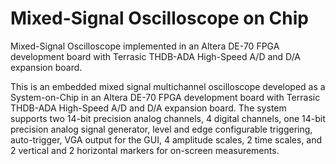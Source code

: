 # Mixed-Signal Oscilloscope on Chip
Mixed-Signal Oscilloscope implemented in an Altera DE-70 FPGA development board with Terrasic THDB-ADA High-Speed A/D and D/A expansion board.

This is an embedded mixed signal multichannel oscilloscope developed as a System-on-Chip in an Altera DE-70 FPGA development board with Terrasic THDB-ADA High-Speed A/D and D/A expansion board. The system supports two 14-bit precision analog channels, 4 digital channels, one 14-bit precision analog signal generator, level and edge configurable triggering, auto-trigger, VGA output for the GUI, 4 amplitude scales, 2 time scales, and 2 vertical and 2 horizontal markers for on-screen measurements.
